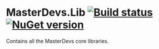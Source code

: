 # MasterDevs.Lib [![Build status](https://ci.appveyor.com/api/projects/status/niirjus69otn0bwm?svg=true)](https://ci.appveyor.com/project/jquintus/masterdevs-core) [![NuGet version](https://badge.fury.io/nu/MasterDevs.Core.svg)](https://www.nuget.org/packages/MasterDevs.Core/)


Contains all the MasterDevs core libraries.


